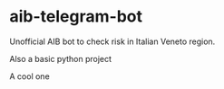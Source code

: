 # aib-telegram-bot

Unofficial AIB bot to check risk in Italian Veneto region.

Also a basic python project

A cool one
